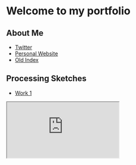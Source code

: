 # Welcome to my portfolio

## About Me

- [Twitter](https://twitter.com/XReMoRseO)
- [Personal Website](https://jongonzalez249.wordpress.com/)
- [Old Index](./index-demo.html)

## Processing Sketches

- [Work 1](sketches/abstract/)
<iframe src="https://jgonzalez249.github.io/programming-portfolio/sketches/abstract/" style="Width60%"></iframe>